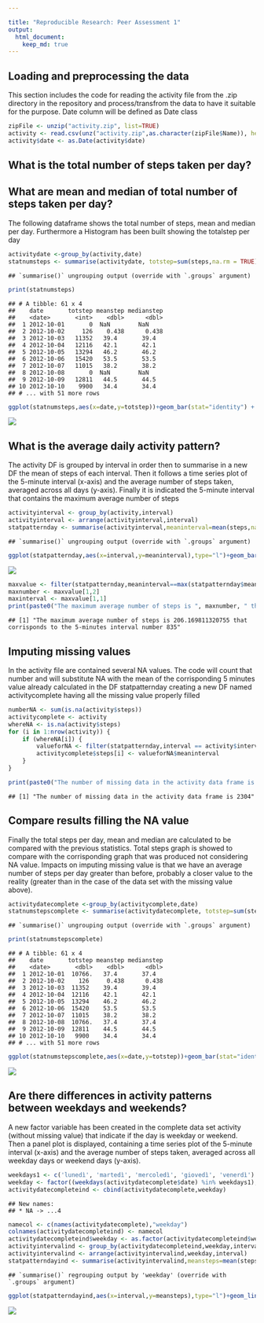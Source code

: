 ```yaml
---

title: "Reproducible Research: Peer Assessment 1"
output: 
  html_document:
    keep_md: true
---
```





## Loading and preprocessing the data
This section includes the code for reading the activity file from the .zip directory in the repository and process/transfrom the data to have it suitable for the purpose. Date column will be defined as Date class 


```r
zipFile <- unzip("activity.zip", list=TRUE)
activity <- read.csv(unz("activity.zip",as.character(zipFile$Name)), header=TRUE)
activity$date <- as.Date(activity$date)
```

## What is the total number of steps taken per day?  
## What are mean and median of total number of steps taken per day?
The following dataframe shows the total number of steps, mean and median per day. Furthermore a Histogram has been built showing the totalstep per day

```r
activitydate <-group_by(activity,date)
statnumsteps <- summarise(activitydate, totstep=sum(steps,na.rm = TRUE),meanstep=mean(steps,na.rm = TRUE),medianstep=mean(steps,na.rm = TRUE))
```

```
## `summarise()` ungrouping output (override with `.groups` argument)
```

```r
print(statnumsteps)
```

```
## # A tibble: 61 x 4
##    date       totstep meanstep medianstep
##    <date>       <int>    <dbl>      <dbl>
##  1 2012-10-01       0  NaN        NaN    
##  2 2012-10-02     126    0.438      0.438
##  3 2012-10-03   11352   39.4       39.4  
##  4 2012-10-04   12116   42.1       42.1  
##  5 2012-10-05   13294   46.2       46.2  
##  6 2012-10-06   15420   53.5       53.5  
##  7 2012-10-07   11015   38.2       38.2  
##  8 2012-10-08       0  NaN        NaN    
##  9 2012-10-09   12811   44.5       44.5  
## 10 2012-10-10    9900   34.4       34.4  
## # ... with 51 more rows
```

```r
ggplot(statnumsteps,aes(x=date,y=totstep))+geom_bar(stat="identity") +  labs(title = "Total number of steps per day") + geom_hline(yintercept = mean(statnumsteps$totstep), color="blue")
```

![](PA1_template_files/figure-html/sumsteps-1.png)<!-- -->


## What is the average daily activity pattern?
The activity DF is grouped by interval in order then to summarise in a new DF the mean of steps of each interval.  Then it follows a time series plot of the 5-minute interval (x-axis) and the average number of steps taken, averaged across all days (y-axis). Finally it is indicated the 5-minute interval that contains the maximum average number of steps

```r
activityinterval <- group_by(activity,interval)
activityinterval <- arrange(activityinterval,interval)
statpatternday <- summarise(activityinterval,meaninterval=mean(steps,na.rm=TRUE))
```

```
## `summarise()` ungrouping output (override with `.groups` argument)
```

```r
ggplot(statpatternday,aes(x=interval,y=meaninterval),type="l")+geom_bar(stat="identity") +  labs(title = "Mean of steps for each interval")
```

![](PA1_template_files/figure-html/activitypattern-1.png)<!-- -->

```r
maxvalue <- filter(statpatternday,meaninterval==max(statpatternday$meaninterval))
maxnumber <- maxvalue[1,2]
maxinterval <- maxvalue[1,1]
print(paste0("The maximum average number of steps is ", maxnumber, " that corrisponds to the 5-minutes interval number " ,maxinterval))
```

```
## [1] "The maximum average number of steps is 206.169811320755 that corrisponds to the 5-minutes interval number 835"
```



## Imputing missing values
In the activity file are contained several NA values. The code will count that number and will substitute NA with the mean of the corrisponding 5 minutes value already calculated in the DF statpatternday creating a new DF named activitycomplete having all the missing value properly filled

```r
numberNA <- sum(is.na(activity$steps))
activitycomplete <- activity
whereNA <- is.na(activity$steps)
for (i in 1:nrow(activity)) {
    if (whereNA[i]) {
        valueforNA <- filter(statpatternday,interval == activity$interval[i])
        activitycomplete$steps[i] <- valueforNA$meaninterval
    } 
}

print(paste0("The number of missing data in the activity data frame is ", numberNA))    
```

```
## [1] "The number of missing data in the activity data frame is 2304"
```



## Compare results filling the NA value
Finally the total steps per day, mean and median are calculated to be compared with the previous statistics. Total steps graph is showed to compare with the corrisponding graph that was produced not considering NA value. Impacts on imputing missing value is that we have an average number of steps per day greater than before, probably a closer value to the reality (greater than in the case of the data set with the missing value above). 


```r
activitydatecomplete <-group_by(activitycomplete,date)
statnumstepscomplete <- summarise(activitydatecomplete, totstep=sum(steps,na.rm = TRUE),meanstep=mean(steps,na.rm = TRUE),medianstep=mean(steps,na.rm = TRUE))
```

```
## `summarise()` ungrouping output (override with `.groups` argument)
```

```r
print(statnumstepscomplete)
```

```
## # A tibble: 61 x 4
##    date       totstep meanstep medianstep
##    <date>       <dbl>    <dbl>      <dbl>
##  1 2012-10-01  10766.   37.4       37.4  
##  2 2012-10-02    126     0.438      0.438
##  3 2012-10-03  11352    39.4       39.4  
##  4 2012-10-04  12116    42.1       42.1  
##  5 2012-10-05  13294    46.2       46.2  
##  6 2012-10-06  15420    53.5       53.5  
##  7 2012-10-07  11015    38.2       38.2  
##  8 2012-10-08  10766.   37.4       37.4  
##  9 2012-10-09  12811    44.5       44.5  
## 10 2012-10-10   9900    34.4       34.4  
## # ... with 51 more rows
```

```r
ggplot(statnumstepscomplete,aes(x=date,y=totstep))+geom_bar(stat="identity")+  labs(title = "Total number of steps per day with estimated missing value")+ geom_hline(yintercept = mean(statnumstepscomplete$totstep), color="blue")
```

![](PA1_template_files/figure-html/sumstepscomplete-1.png)<!-- -->



## Are there differences in activity patterns between weekdays and weekends?
A new factor variable has been created in the complete data set activity (without missing value) that indicate if the day is weekday or weekend. Then a panel plot is displayed, containing a time series plot of the 5-minute interval (x-axis) and the average number of steps taken, averaged across all weekday days or weekend days (y-axis).

```r
weekdays1 <- c('lunedì', 'martedì', 'mercoledì', 'giovedì', 'venerdì')
weekday <- factor((weekdays(activitydatecomplete$date) %in% weekdays1), levels=c(FALSE, TRUE), labels=c('weekend', 'weekday')) 
activitydatecompleteind <- cbind(activitydatecomplete,weekday)
```

```
## New names:
## * NA -> ...4
```

```r
namecol <- c(names(activitydatecomplete),"weekday")
colnames(activitydatecompleteind) <- namecol
activitydatecompleteind$weekday <- as.factor(activitydatecompleteind$weekday)
activityintervalind <- group_by(activitydatecompleteind,weekday,interval)
activityintervalind <- arrange(activityintervalind,weekday,interval)
statpatterndayind <- summarise(activityintervalind,meansteps=mean(steps,na.rm=TRUE))
```

```
## `summarise()` regrouping output by 'weekday' (override with `.groups` argument)
```

```r
ggplot(statpatterndayind,aes(x=interval,y=meansteps),type="l")+geom_line(stat="identity") +  labs(title = "Mean of steps for each interval for weekdays and weekend")+facet_wrap(~weekday,ncol = 1)
```

![](PA1_template_files/figure-html/sumstepscompleteind-1.png)<!-- -->
